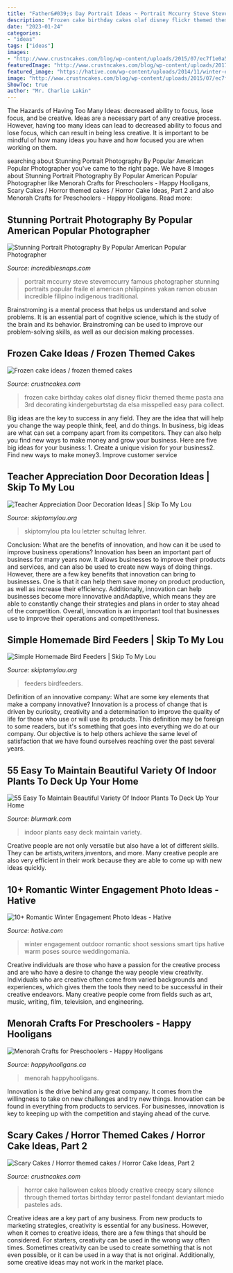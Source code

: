 ```yaml
---
title: "Father&#039;s Day Portrait Ideas ~ Portrait Mccurry Steve Stevemccurry Famous Photographer Stunning Portraits Popular Fraile El American Philippines Yakan Ramon Obusan Incredible Filipino Indigenous Traditional"
description: "Frozen cake birthday cakes olaf disney flickr themed theme pasta ana 3rd decorating kindergeburtstag da elsa misspelled easy para collect"
date: "2023-01-24"
categories:
- "ideas"
tags: ["ideas"]
images:
- "http://www.crustncakes.com/blog/wp-content/uploads/2015/07/ec7f1e0a5c4b5068749811b2e62937c1.jpg"
featuredImage: "http://www.crustncakes.com/blog/wp-content/uploads/2017/08/b200fd8c68154520f990903e2565cdee.jpg"
featured_image: "https://hative.com/wp-content/uploads/2014/11/winter-engagement-photo-ideas/8-winter-engagement-photo-ideas.jpg"
image: "http://www.crustncakes.com/blog/wp-content/uploads/2015/07/ec7f1e0a5c4b5068749811b2e62937c1.jpg"
ShowToc: true
author: "Mr. Charlie Lakin"
---
```



The Hazards of Having Too Many Ideas: decreased ability to focus, lose focus, and be creative.
Ideas are a necessary part of any creative process. However, having too many ideas can lead to decreased ability to focus and lose focus, which can result in being less creative. It is important to be mindful of how many ideas you have and how focused you are when working on them.

	

		
searching about Stunning Portrait Photography By Popular American Popular Photographer you've came to the right page. We have 8 Images about Stunning Portrait Photography By Popular American Popular Photographer like Menorah Crafts for Preschoolers - Happy Hooligans, Scary Cakes / Horror themed cakes / Horror Cake Ideas, Part 2 and also Menorah Crafts for Preschoolers - Happy Hooligans. Read more:
		
    
## Stunning Portrait Photography By Popular American Popular Photographer

<img loading=lazy src="https://www.incrediblesnaps.com/wp-content/uploads/2017/08/12-portrait-photography-by-stevemccurry.jpg" onerror="this.onerror=null;this.src='https://tse4.mm.bing.net/th?id=OIP.-wmgxAPeIxXkVaYX8d7UfQHaKd&amp;pid=15.1';" alt="Stunning Portrait Photography By Popular American Popular Photographer">

_Source: incrediblesnaps.com_

>portrait mccurry steve stevemccurry famous photographer stunning portraits popular fraile el american philippines yakan ramon obusan incredible filipino indigenous traditional. 

	

Brainstroming is a mental process that helps us understand and solve problems. It is an essential part of cognitive science, which is the study of the brain and its behavior. Brainstroming can be used to improve our problem-solving skills, as well as our decision making processes.

    
## Frozen Cake Ideas / Frozen Themed Cakes

<img loading=lazy src="http://www.crustncakes.com/blog/wp-content/uploads/2015/07/ec7f1e0a5c4b5068749811b2e62937c1.jpg" onerror="this.onerror=null;this.src='https://tse3.mm.bing.net/th?id=OIP.gZWpx1LYGoyF_HpHC91i-gHaLI&amp;pid=15.1';" alt="Frozen cake ideas / frozen themed cakes">

_Source: crustncakes.com_

>frozen cake birthday cakes olaf disney flickr themed theme pasta ana 3rd decorating kindergeburtstag da elsa misspelled easy para collect. 

	

Big ideas are the key to success in any field. They are the idea that will help you change the way people think, feel, and do things. In business, big ideas are what can set a company apart from its competitors. They can also help you find new ways to make money and grow your business. Here are five big ideas for your business: 1. Create a unique vision for your business2. Find new ways to make money3. Improve customer service
    
## Teacher Appreciation Door Decoration Ideas | Skip To My Lou

<img loading=lazy src="https://www.skiptomylou.org/wp-content/uploads/2010/04/TeacherDoor-superstar-1.jpg" onerror="this.onerror=null;this.src='https://tse1.mm.bing.net/th?id=OIP.cYkg-tU2Kjc2ahS02dihHwAAAA&amp;pid=15.1';" alt="Teacher Appreciation Door Decoration Ideas | Skip To My Lou">

_Source: skiptomylou.org_

>skiptomylou pta lou letzter schultag lehrer. 

	

Conclusion: What are the benefits of innovation, and how can it be used to improve business operations?
Innovation has been an important part of business for many years now. It allows businesses to improve their products and services, and can also be used to create new ways of doing things. However, there are a few key benefits that innovation can bring to businesses. One is that it can help them save money on product production, as well as increase their efficiency. Additionally, innovation can help businesses become more innovative andAdaptive, which means they are able to constantly change their strategies and plans in order to stay ahead of the competition. Overall, innovation is an important tool that businesses use to improve their operations and competitiveness.

    
## Simple Homemade Bird Feeders | Skip To My Lou

<img loading=lazy src="https://www.skiptomylou.org/wp-content/uploads/2011/01/Homemade-Heart-Birdfeeder1-1.jpg" onerror="this.onerror=null;this.src='https://tse3.mm.bing.net/th?id=OIP.rEs_hnvkINfo7B9ctUcmegHaKc&amp;pid=15.1';" alt="Simple Homemade Bird Feeders | Skip To My Lou">

_Source: skiptomylou.org_

>feeders birdfeeders. 

	

Definition of an innovative company: What are some key elements that make a company innovative?
Innovation is a process of change that is driven by curiosity, creativity and a determination to improve the quality of life for those who use or will use its products. This definition may be foreign to some readers, but it's something that goes into everything we do at our company. Our objective is to help others achieve the same level of satisfaction that we have found ourselves reaching over the past several years.

    
## 55 Easy To Maintain Beautiful Variety Of Indoor Plants To Deck Up Your Home

<img loading=lazy src="https://www.blurmark.com/wp-content/uploads/2017/05/Indoor-Forest.jpg" onerror="this.onerror=null;this.src='https://tse3.mm.bing.net/th?id=OIP.5GdZd2wpy5QYvNioXOUvVwHaJ4&amp;pid=15.1';" alt="55 Easy To Maintain Beautiful Variety Of Indoor Plants To Deck Up Your Home">

_Source: blurmark.com_

>indoor plants easy deck maintain variety. 

	

Creative people are not only versatile but also have a lot of different skills. They can be artists,writers,inventors, and more. Many creative people are also very efficient in their work because they are able to come up with new ideas quickly.

    
## 10+ Romantic Winter Engagement Photo Ideas - Hative

<img loading=lazy src="https://hative.com/wp-content/uploads/2014/11/winter-engagement-photo-ideas/8-winter-engagement-photo-ideas.jpg" onerror="this.onerror=null;this.src='https://tse3.mm.bing.net/th?id=OIP.6dEU46Saaqnl5MT6QloPFQHaLH&amp;pid=15.1';" alt="10+ Romantic Winter Engagement Photo Ideas - Hative">

_Source: hative.com_

>winter engagement outdoor romantic shoot sessions smart tips hative warm poses source weddingomania. 

	

Creative individuals are those who have a passion for the creative process and are who have a desire to change the way people view creativity. Individuals who are creative often come from varied backgrounds and experiences, which gives them the tools they need to be successful in their creative endeavors. Many creative people come from fields such as art, music, writing, film, television, and engineering.

    
## Menorah Crafts For Preschoolers - Happy Hooligans

<img loading=lazy src="https://cdn.happyhooligans.ca/wp-content/uploads/2020/12/Menorah-Crafts-for-Preschoolers.jpg-.jpg" onerror="this.onerror=null;this.src='https://tse1.mm.bing.net/th?id=OIP.tKvOQW5WXCHiJ_JVy0RAMgHaLH&amp;pid=15.1';" alt="Menorah Crafts for Preschoolers - Happy Hooligans">

_Source: happyhooligans.ca_

>menorah happyhooligans. 

	

Innovation is the drive behind any great company. It comes from the willingness to take on new challenges and try new things. Innovation can be found in everything from products to services. For businesses, innovation is key to keeping up with the competition and staying ahead of the curve.

    
## Scary Cakes / Horror Themed Cakes / Horror Cake Ideas, Part 2

<img loading=lazy src="http://www.crustncakes.com/blog/wp-content/uploads/2017/08/b200fd8c68154520f990903e2565cdee.jpg" onerror="this.onerror=null;this.src='https://tse4.mm.bing.net/th?id=OIP.wcdTRHPjLw8J9AUChNuvOAHaJ4&amp;pid=15.1';" alt="Scary Cakes / Horror themed cakes / Horror Cake Ideas, Part 2">

_Source: crustncakes.com_

>horror cake halloween cakes bloody creative creepy scary silence through themed tortas birthday terror pastel fondant deviantart miedo pasteles ads. 

	

Creative ideas are a key part of any business. From new products to marketing strategies, creativity is essential for any business. However, when it comes to creative ideas, there are a few things that should be considered. For starters, creativity can be used in the wrong way often times. Sometimes creativity can be used to create something that is not even possible, or it can be used in a way that is not original. Additionally, some creative ideas may not work in the market place.

